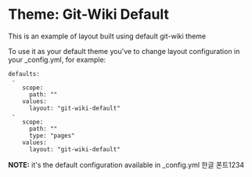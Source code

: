 # Theme: Git-Wiki Default


This is an example of layout built using default git-wiki theme


To use it as your default theme you've to change layout configuration in your _config.yml, for example:

```
defaults:
 -
    scope:
      path: ""
    values:
      layout: "git-wiki-default"
 -
    scope:
      path: ""
      type: "pages"
    values:
      layout: "git-wiki-default"
```

**NOTE:** it's the default configuration available in _config.yml
한글 폰트1234
